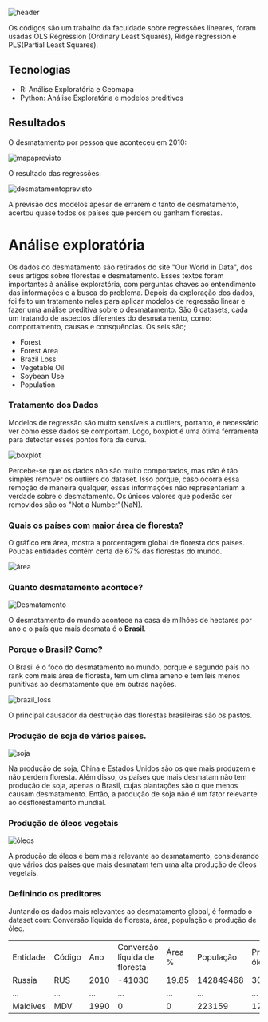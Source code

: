 ![header](https://user-images.githubusercontent.com/34286550/147572443-d5e26142-c9d3-421d-a6ca-6cd72848c7a0.png)

Os códigos são um trabalho da faculdade sobre regressões lineares, foram usadas OLS Regression (Ordinary Least Squares), Ridge regression e PLS(Partial Least Squares). 

## Tecnologias
+ R: Análise Exploratória e Geomapa
+ Python: Análise Exploratória e modelos preditivos

## Resultados
O desmatamento por pessoa que aconteceu em 2010:

![mapaprevisto](https://user-images.githubusercontent.com/34286550/147576228-de33a856-08d9-4d22-bd24-139ea2f1fb50.png)


O resultado das regressões:

![desmatamentoprevisto](https://user-images.githubusercontent.com/34286550/147576031-fb6e6097-4478-4fad-b937-aae1ea3dbff8.png)

A previsão dos modelos apesar de errarem o tanto de desmatamento, acertou quase todos os países que perdem ou ganham florestas.

# Análise exploratória

Os dados do desmatamento são retirados do site "Our World in Data", dos seus artigos sobre florestas e desmatamento. Esses textos foram importantes à análise exploratória, com perguntas chaves ao entendimento das informações e à busca do problema. Depois da exploração dos dados, foi feito um tratamento neles para aplicar modelos de regressão linear e fazer uma análise preditiva sobre o desmatamento.
São 6 datasets, cada um tratando de aspectos diferentes do desmatamento, como: comportamento, causas e consquências. Os seis são;
+ Forest
+ Forest Area
+ Brazil Loss
+ Vegetable Oil
+ Soybean Use
+ Population

### Tratamento dos Dados
Modelos de regressão são muito sensíveis a outliers, portanto, é necessário ver como esse dados se comportam. Logo, boxplot é uma ótima ferramenta para detectar esses pontos fora da curva.

![boxplot](https://user-images.githubusercontent.com/34286550/147579599-880a3fe2-c6e4-4214-83da-94343070255e.png)

Percebe-se que os dados não são muito comportados, mas não é tão simples remover os outliers do dataset. Isso porque, caso ocorra essa remoção de maneira qualquer, essas informações não representariam a verdade sobre o desmatamento. Os únicos valores que poderão ser removidos são os "Not a Number"(NaN).

### Quais os países com maior área de floresta?

O gráfico em área, mostra a porcentagem global de floresta dos países. Poucas entidades contém certa de 67\% das florestas do mundo.

![área](https://user-images.githubusercontent.com/34286550/147583630-05dac3af-9d95-47fb-a88d-e2e3e2e0d2e4.png)

### Quanto desmatamento acontece?

![Desmatamento](https://user-images.githubusercontent.com/34286550/147583871-72bd9dc7-3282-48f8-99a4-096a7fa9db3d.png)

O desmatamento do mundo acontece na casa de milhões de hectares por ano e o país que mais desmata é o **Brasil**.

### Porque o Brasil? Como? 

O Brasil é o foco do desmatamento no mundo, porque é segundo país no rank com mais área de floresta, tem um clima ameno e tem leis menos punitivas ao desmatamento que em outras nações.

![brazil_loss](https://user-images.githubusercontent.com/34286550/147583977-ac6de553-e47f-44d4-b5dd-d35b8ce77ef1.png)

O principal causador da destrução das florestas brasileiras são os pastos.

### Produção de soja de vários países.


![soja](https://user-images.githubusercontent.com/34286550/147584049-589c4821-2367-4480-a916-b94747b1e8bc.png)

Na produção de soja, China e Estados Unidos são os que mais produzem e não perdem floresta. Além disso, os países que mais desmatam não tem produção de soja, apenas o Brasil, cujas plantações são o que menos causam desmatamento. Então, a produção de soja não é um fator relevante ao desflorestamento mundial. 

### Produção de óleos vegetais

![óleos](https://user-images.githubusercontent.com/34286550/147584353-691c51dc-74aa-4123-9ee1-9c090b479c26.png)

A produção de óleos é bem mais relevante ao desmatamento, considerando que vários dos países que mais desmatam tem uma alta produção de óleos vegetais.

### Definindo os preditores
Juntando os dados mais relevantes ao desmatamento global, é formado o dataset com: Conversão líquida de floresta, área, população e produção de óleo.
<table>
  <tr>
    <td>Entidade</td>
    <td>Código</td>
    <td>Ano</td>
    <td>Conversão líquida de floresta</td>
    <td>Área %</td>
    <td>População</td>
    <td>Produção de óleo(toneladas)</td>
  </tr>
  <tr>
    <td>Russia</td>
    <td>RUS</td>
    <td>2010</td>
    <td>-41030</td>
    <td>19.85</td>
    <td>142849468</td>
    <td>3007851</td>
  </tr>
  <tr>
    <td>...</td>
    <td>...</td>
    <td>...</td>
    <td>...</td>
    <td>...</td>
    <td>...</td>
    <td>...</td>
  </tr>
  <tr>
    <td>Maldives</td>
    <td>MDV</td>
    <td>1990</td>
    <td>0</td>
    <td>0</td>
    <td>223159</td>
    <td>1224</td>
  </tr>
</table>






